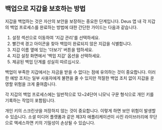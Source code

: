 ## 백업으로 지갑을 보호하는 방법

지갑을 백업하는 것은 자산의 보안을 보장하는 중요한 단계입니다. Deus 앱 내 각 지갑의 백업 프로세스를 완료하는 방법에 대한 간단한 가이드는 다음과 같습니다.

1. 설정 섹션으로 이동하여 '지갑 관리'를 선택하세요.
2. 빨간색 경고 아이콘을 찾아 백업이 완료되지 않은 지갑을 식별합니다.
3. 지갑 이름 옆에 있는 '더보기' 버튼을 탭하세요.
4. 지갑 설정 화면에서 '백업 지갑' 옵션을 선택하세요.
5. 제공된 백업 단계를 성실히 따르십시오.

백업이 부족한 지갑에서는 자금을 받을 수 없다는 점에 유의하는 것이 중요합니다. 이러한 예방 조치는 일부 사용자에게 불편을 줄 수 있지만 적절한 백업 조치 없이 지갑을 운영할 위험을 크게 줄여줍니다.

각 지갑의 백업 프로세스에는 일반적으로 12~24단어 니모닉 구문 형식으로 개인 키를 기록하는 작업이 포함됩니다.

개인 키의 스크린샷을 저장하지 않는 것이 중요합니다. 이렇게 하면 보안 위험이 발생할 수 있습니다. 소셜 미디어 플랫폼과 같은 제3자 애플리케이션이 사진 라이브러리에 무단으로 액세스하면 키의 기밀성이 손상될 수 있습니다.